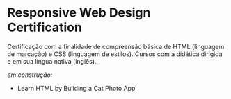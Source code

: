 # Responsive Web Design Certification

Certificação com a finalidade de compreensão básica de HTML (linguagem de marcação) e CSS (linguagem de estilos). Cursos com a didática dirigida e em sua língua nativa (inglês).

*em construção:*

- Learn HTML by Building a Cat Photo App

